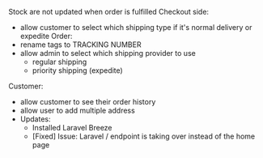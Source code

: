 Stock are not updated when order is fulfilled
Checkout side:

-   allow customer to select which shipping type if it's normal delivery or expedite
    Order:
-   rename tags to TRACKING NUMBER
-   allow admin to select which shipping provider to use
    -   regular shipping
    -   priority shipping (expedite)


Customer:
- allow customer to see their order history
- allow user to add multiple address
- Updates:
    - Installed Laravel Breeze 
    - [Fixed] Issue: Laravel / endpoint is taking over instead of the home page
